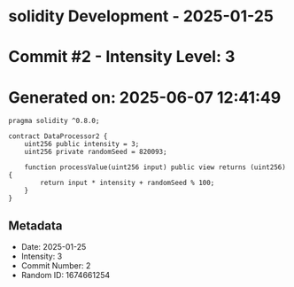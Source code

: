 ﻿# solidity Development - 2025-01-25
# Commit #2 - Intensity Level: 3
# Generated on: 2025-06-07 12:41:49
```solidity
pragma solidity ^0.8.0;

contract DataProcessor2 {
    uint256 public intensity = 3;
    uint256 private randomSeed = 820093;

    function processValue(uint256 input) public view returns (uint256) {
        return input * intensity + randomSeed % 100;
    }
}
```
## Metadata
- Date: 2025-01-25
- Intensity: 3
- Commit Number: 2
- Random ID: 1674661254
